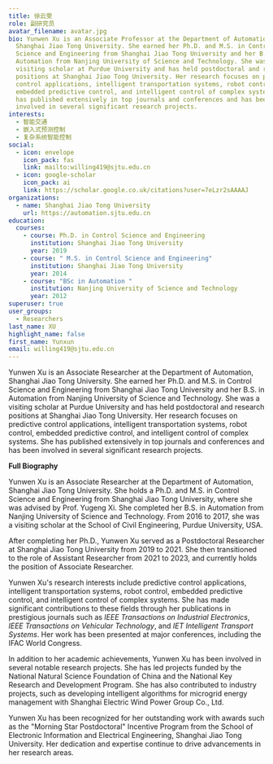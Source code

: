 ```yaml
---
title: 徐云雯
role: 副研究员
avatar_filename: avatar.jpg
bio: Yunwen Xu is an Associate Professor at the Department of Automation,
  Shanghai Jiao Tong University. She earned her Ph.D. and M.S. in Control
  Science and Engineering from Shanghai Jiao Tong University and her B.S. in
  Automation from Nanjing University of Science and Technology. She was a
  visiting scholar at Purdue University and has held postdoctoral and research
  positions at Shanghai Jiao Tong University. Her research focuses on predictive
  control applications, intelligent transportation systems, robot control,
  embedded predictive control, and intelligent control of complex systems. She
  has published extensively in top journals and conferences and has been
  involved in several significant research projects.
interests:
  - 智能交通
  - 嵌入式预测控制
  - 复杂系统智能控制
social:
  - icon: envelope
    icon_pack: fas
    link: mailto:willing419@sjtu.edu.cn
  - icon: google-scholar
    icon_pack: ai
    link: https://scholar.google.co.uk/citations?user=7eLzr2sAAAAJ
organizations:
  - name: Shanghai Jiao Tong University
    url: https://automation.sjtu.edu.cn
education:
  courses:
    - course: Ph.D. in Control Science and Engineering
      institution: Shanghai Jiao Tong University
      year: 2019
    - course: " M.S. in Control Science and Engineering"
      institution: Shanghai Jiao Tong University
      year: 2014
    - course: "BSc in Automation "
      institution: Nanjing University of Science and Technology
      year: 2012
superuser: true
user_groups:
  - Researchers
last_name: XU
highlight_name: false
first_name: Yunxun
email: willing419@sjtu.edu.cn
---
```

Yunwen Xu is an Associate Researcher at the Department of Automation, Shanghai Jiao Tong University. She earned her Ph.D. and M.S. in Control Science and Engineering from Shanghai Jiao Tong University and her B.S. in Automation from Nanjing University of Science and Technology. She was a visiting scholar at Purdue University and has held postdoctoral and research positions at Shanghai Jiao Tong University. Her research focuses on predictive control applications, intelligent transportation systems, robot control, embedded predictive control, and intelligent control of complex systems. She has published extensively in top journals and conferences and has been involved in several significant research projects.

**Full Biography**

Yunwen Xu is an Associate Researcher at the Department of Automation, Shanghai Jiao Tong University. She holds a Ph.D. and M.S. in Control Science and Engineering from Shanghai Jiao Tong University, where she was advised by Prof. Yugeng Xi. She completed her B.S. in Automation from Nanjing University of Science and Technology. From 2016 to 2017, she was a visiting scholar at the School of Civil Engineering, Purdue University, USA.

After completing her Ph.D., Yunwen Xu served as a Postdoctoral Researcher at Shanghai Jiao Tong University from 2019 to 2021. She then transitioned to the role of Assistant Researcher from 2021 to 2023, and currently holds the position of Associate Researcher.

Yunwen Xu's research interests include predictive control applications, intelligent transportation systems, robot control, embedded predictive control, and intelligent control of complex systems. She has made significant contributions to these fields through her publications in prestigious journals such as *IEEE Transactions on Industrial Electronics*, *IEEE Transactions on Vehicular Technology*, and *IET Intelligent Transport Systems*. Her work has been presented at major conferences, including the IFAC World Congress.

In addition to her academic achievements, Yunwen Xu has been involved in several notable research projects. She has led projects funded by the National Natural Science Foundation of China and the National Key Research and Development Program. She has also contributed to industry projects, such as developing intelligent algorithms for microgrid energy management with Shanghai Electric Wind Power Group Co., Ltd.

Yunwen Xu has been recognized for her outstanding work with awards such as the "Morning Star Postdoctoral" Incentive Program from the School of Electronic Information and Electrical Engineering, Shanghai Jiao Tong University. Her dedication and expertise continue to drive advancements in her research areas.
